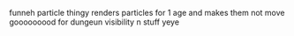 funneh particle thingy
renders particles for 1 age and makes them not move
gooooooood for dungeun visibility n stuff yeye
